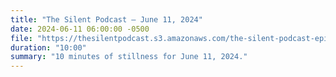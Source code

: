 ```yaml
---
title: "The Silent Podcast — June 11, 2024"
date: 2024-06-11 06:00:00 -0500
file: "https://thesilentpodcast.s3.amazonaws.com/the-silent-podcast-episode-track.mp3"
duration: "10:00"
summary: "10 minutes of stillness for June 11, 2024."
---
```

